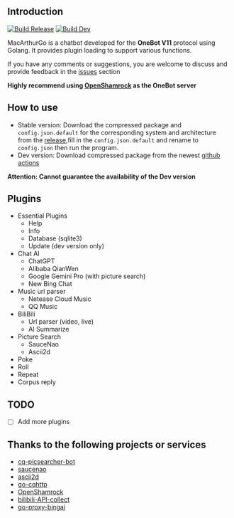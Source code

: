 ## Introduction
[![Build Release](https://github.com/Magic-Xin/MacArthurGo/actions/workflows/release.yml/badge.svg)](https://github.com/Magic-Xin/MacArthurGo/actions/workflows/release.yml)
[![Build Dev](https://github.com/Magic-Xin/MacArthurGo/actions/workflows/dev.yml/badge.svg?branch=dev)](https://github.com/Magic-Xin/MacArthurGo/actions/workflows/dev.yml)

MacArthurGo is a chatbot developed for the **OneBot V11** protocol using Golang. It provides plugin loading to support various functions.

If you have any comments or suggestions, you are welcome to discuss and provide feedback in the [issues](https://github.com/Magic-Xin/MacArthurGo/issues) section

**Highly recommend using [OpenShamrock](https://github.com/whitechi73/OpenShamrock) as the OneBot server**

## How to use

- Stable version: Download the compressed package and `config.json.default` for the corresponding system and architecture from the [release](https://github.com/Magic-Xin/MacArthurGo/releases),fill in the `config.json.default` and rename to `config.json` then run the program. 
- Dev version: Download compressed package from the newest [github actions](https://github.com/Magic-Xin/MacArthurGo/actions/workflows/dev.yml)

**Attention: Cannot guarantee the availability of the Dev version**

## Plugins
- Essential Plugins
  - Help
  - Info
  - Database (sqlite3)
  - Update (dev version only)
- Chat AI
  - ChatGPT
  - Alibaba QianWen
  - Google Gemini Pro (with picture search)
  - New Bing Chat
- Music url parser
  - Netease Cloud Music
  - QQ Music
- BiliBili
  - Url parser (video, live)
  - AI Summarize
- Picture Search
  - SauceNao
  - Ascii2d
- Poke
- Roll
- Repeat
- Corpus reply

## TODO
- [ ] Add more plugins

## Thanks to the following projects or services
- [cq-picsearcher-bot](https://github.com/Tsuk1ko/cq-picsearcher-bot)
- [saucenao](https://saucenao.com/)
- [ascii2d](https://ascii2d.net)
- [go-cqhttp](https://github.com/Mrs4s/go-cqhttp)
- [OpenShamrock](https://github.com/whitechi73/OpenShamrock)
- [bilibili-API-collect](https://github.com/SocialSisterYi/bilibili-API-collect)
- [go-proxy-bingai](https://github.com/Harry-zklcdc/go-proxy-bingai)